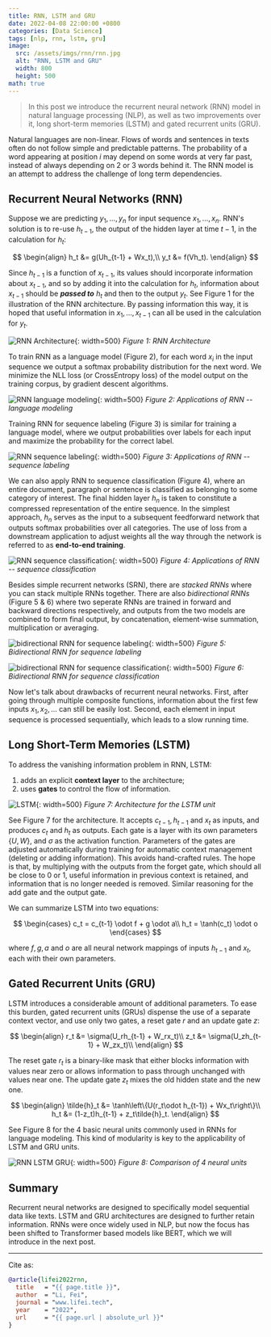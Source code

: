 ```yaml
---
title: RNN, LSTM and GRU
date: 2022-04-08 22:00:00 +0800
categories: [Data Science]
tags: [nlp, rnn, lstm, gru]
image:
  src: /assets/imgs/rnn/rnn.jpg
  alt: "RNN, LSTM and GRU"
  width: 800
  height: 500
math: true
---
```


> In this post we introduce the recurrent neural network (RNN) model in natural language processing (NLP), as well as two improvements over it, long short-term memories (LSTM) and gated recurrent units (GRU).

Natural languages are non-linear. Flows of words and sentences in texts often do not follow simple and predictable patterns. The probability of a word appearing at position $i$ may depend on some words at very far past, instead of always depending on 2 or 3 words behind it. The RNN model is an attempt to address the challenge of long term dependencies.

## Recurrent Neural Networks (RNN)
Suppose we are predicting $y_1,\ldots,y_n$ for input sequence $x_1,\ldots,x_n$. RNN's solution is to re-use $h_{t-1}$, the output of the hidden layer at time $t-1$, in the calculation for $h_t$:

$$
\begin{align}
h_t &= g(Uh_{t-1} + Wx_t),\\
y_t &= f(Vh_t).
\end{align}
$$

Since $h_{t-1}$ is a function of $x_{t-1}$, its values should incorporate information about $x_{t-1}$, and so by adding it into the calculation for $h_t$, information about $x_{t-1}$ should be ***passed to*** $h_t$ and then to the output $y_t$. See Figure 1 for the illustration of the RNN architecture. By passing information this way, it is hoped that useful information in $x_1,\ldots,x_{t-1}$ can all be used in the calculation for $y_t$. 

![RNN Architecture](/assets/imgs/rnn/rnn.png){: width=500}
_Figure 1: RNN Architecture_

To train RNN as a language model (Figure 2), for each word $x_i$ in the input sequence we output a softmax probability distribution for the next word. We minimize the NLL loss (or CrossEntropy loss) of the model output on the training corpus, by gradient descent algorithms.

![RNN language modeling](/assets/imgs/rnn/rnn-lm.png){: width=500}
_Figure 2: Applications of RNN -- language modeling_

Training RNN for sequence labeling (Figure 3) is similar for training a language model, where we output probabilities over labels for each input and maximize the probability for the correct label.

![RNN sequence labeling](/assets/imgs/rnn/rnn-c.png){: width=500}
_Figure 3: Applications of RNN -- sequence labeling_

We can also apply RNN to sequence classification (Figure 4), where an entire document, paragraph or sentence is classified as belonging to some category of interest. The final hidden layer $h_n$ is taken to constitute a compressed representation of the entire sequence. In the simplest approach, $h_n$ serves as the input to a subsequent feedforward network that outputs softmax probabilities over all categories. The use of loss from a downstream application to adjust weights all the way through the network is referred to as **end-to-end training**.

![RNN sequence classification](/assets/imgs/rnn/rnn-sc.png){: width=500}
_Figure 4: Applications of RNN -- sequence classification_

Besides simple recurrent networks (SRN), there are *stacked RNNs* where you can stack multiple RNNs together. There are also *bidirectional RNNs* (Figure 5 & 6) where two seperate RNNs are trained in forward and backward directions respectively, and outputs from the two models are combined to form final output, by concatenation, element-wise summation, multiplication or averaging.

![bidirectional RNN for sequence labeling](/assets/imgs/rnn/bi-rnn-1.png){: width=500}
_Figure 5: Bidirectional RNN for sequence labeling_

![bidirectional RNN for sequence classification](/assets/imgs/rnn/bi-rnn-2.png){: width=500}
_Figure 6: Bidirectional RNN for sequence classification_

Now let's talk about drawbacks of recurrent neural networks. First, after going through multiple composite functions, information about the first few inputs $x_1,x_2,\ldots$ can still be easily lost. Second, each element in input sequence is processed sequentially, which leads to a slow running time.

## Long Short-Term Memories (LSTM)
To address the vanishing information problem in RNN, LSTM:

1. adds an explicit **context layer** to the architecture;
2. uses **gates** to control the flow of information.

![LSTM](/assets/imgs/rnn/lstm.png){: width=500}
_Figure 7: Architecture for the LSTM unit_

See Figure 7 for the architecture. It accepts $c_{t-1},h_{t-1}$ and $x_t$ as inputs, and produces $c_t$ and $h_t$ as outputs. Each gate is a layer with its own parameters $\{U, W\}$, and $\sigma$ as the activation function. Parameters of the gates are adjusted automatically during training for automatic context management (deleting or adding information). This avoids hand-crafted rules. The hope is that, by multiplying with the outputs from the forget gate, which should all be close to $0$ or $1$, useful information in previous context is retained, and information that is no longer needed is removed. Similar reasoning for the add gate and the output gate. 

We can summarize LSTM into two equations:

$$
\begin{cases}
c_t = c_{t-1} \odot f + g \odot a\\
h_t = \tanh(c_t) \odot o
\end{cases}
$$

where $f, g, a$ and $o$ are all neural network mappings of inputs $h_{t-1}$ and $x_t$, each with their own parameters.

## Gated Recurrent Units (GRU)
LSTM introduces a considerable amount of additional parameters. To ease this burden, gated recurrent units (GRUs) dispense the use of a separate context vector, and use only two gates, a reset gate $r$ and an update gate $z$:

$$
\begin{align}
r_t &= \sigma(U_rh_{t-1} + W_rx_t)\\
z_t &= \sigma(U_zh_{t-1} + W_zx_t)\\
\end{align}
$$

The reset gate $r_t$ is a binary-like mask that either blocks information with values near zero or allows information to pass through unchanged with values near one. The update gate $z_t$ mixes the old hidden state and the new one.

$$
\begin{align}
\tilde{h}_t &= \tanh\left\{U(r_t\odot h_{t-1}) + Wx_t\right\}\\
h_t &= (1-z_t)h_{t-1} + z_t\tilde{h}_t.
\end{align}
$$

See Figure 8 for the 4 basic neural units commonly used in RNNs for language modeling. This kind of modularity is key to the applicability of LSTM and GRU units.

![RNN LSTM GRU](/assets/imgs/rnn/rnn-compare.png){: width=500}
_Figure 8: Comparison of 4 neural units_

## Summary

Recurrent neural networks are designed to specifically model sequential data like texts. LSTM and GRU architectures are designed to further retain information. RNNs were once widely used in NLP, but now the focus has been shifted to Transformer based models like BERT, which we will introduce in the next post.

<hr>
Cite as:

```bibtex
@article{lifei2022rnn,
  title   = "{{ page.title }}",
  author  = "Li, Fei",
  journal = "www.lifei.tech",
  year    = "2022",
  url     = "{{ page.url | absolute_url }}"
}
```